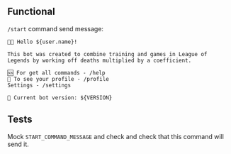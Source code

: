 ## Functional

`/start` command send message:

```
👋🏿 Hello ${user.name}!

This bot was created to combine training and games in League of Legends by working off deaths multiplied by a coefficient.

🆘 For get all commands - /help
🗿 To see your profile - /profile
Settings - /settings

🍌 Current bot version: ${VERSION}
```

## Tests

Mock `START_COMMAND_MESSAGE` and check and check that this command will send it.